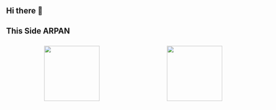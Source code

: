 ## Hi there 👋

<!--
**arpan2233/arpan2233** is a ✨ _special_ ✨ repository because its `README.md` (this file) appears on your GitHub profile.

Here are some ideas to get you started:

- 🔭 I’m currently working on ...
- 🌱 I’m currently learning ...
- 👯 I’m looking to collaborate on ...
- 🤔 I’m looking for help with ...
- 💬 Ask me about ...
- 📫 How to reach me: ...
- 😄 Pronouns: ...
- ⚡ Fun fact: ...
-->
## This Side ARPAN
<div style="display:flex; width:1000px; padding:10px; justify-content: space-around; border:1px solid white;">
    <img style="width: 150px;  height:150px;" src="https://assets.leetcode.com/static_assets/marketing/2024-50-lg.png"/>
    <img style="width: 150px;  height:150px;" src="https://assets.leetcode.com/static_assets/marketing/2024-100-lg.png">
    <img style="width: 150px;  height:150px;" src="https://leetcode.com/static/images/badges/2024/gif/2024-03.gif">
</div>
